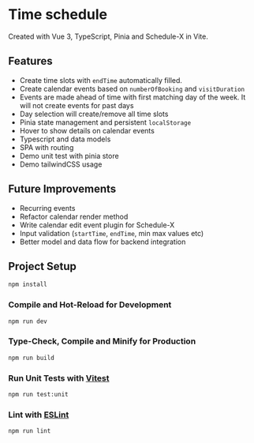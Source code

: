 # Time schedule

Created with Vue 3, TypeScript, Pinia and Schedule-X in Vite.

## Features

- Create time slots with `endTime` automatically filled.
- Create calendar events based on `numberOfBooking` and `visitDuration`
- Events are made ahead of time with first matching day of the week. It will not create events for past days
- Day selection will create/remove all time slots
- Pinia state management and persistent `localStorage`
- Hover to show details on calendar events
- Typescript and data models
- SPA with routing
- Demo unit test with pinia store
- Demo tailwindCSS usage

## Future Improvements

- Recurring events
- Refactor calendar render method
- Write calendar edit event plugin for Schedule-X
- Input validation (`startTime`, `endTime`, min max values etc)
- Better model and data flow for backend integration

## Project Setup

```sh
npm install
```

### Compile and Hot-Reload for Development

```sh
npm run dev
```

### Type-Check, Compile and Minify for Production

```sh
npm run build
```

### Run Unit Tests with [Vitest](https://vitest.dev/)

```sh
npm run test:unit
```

### Lint with [ESLint](https://eslint.org/)

```sh
npm run lint
```
